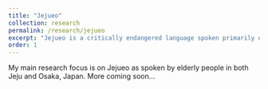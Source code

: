 ```yaml
---
title: "Jejueo"
collection: research
permalink: /research/jejueo
excerpt: "Jejueo is a critically endangered language spoken primarily on Jeju Island, South Korea. My research aims to describe key linguistic features of Jejueo as spoken on Jeju Island as well as by small diasporic groups in Osaka, Japan."
order: 1 
---
```


My main research focus is on Jejueo as spoken by elderly people in both Jeju and Osaka, Japan. More coming soon...